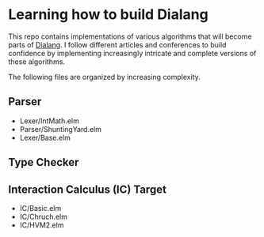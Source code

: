 # Learning how to build Dialang

This repo contains implementations of various algorithms that will become parts of [Dialang](https://github.com/dialogue-host/dialang). I follow different articles and conferences to build confidence by implementing increasingly intricate and complete versions of these algorithms.

The following files are organized by increasing complexity.

## Parser

- Lexer/IntMath.elm
- Parser/ShuntingYard.elm
- Lexer/Base.elm

## Type Checker

## Interaction Calculus (IC) Target

- IC/Basic.elm
- IC/Chruch.elm
- IC/HVM2.elm
